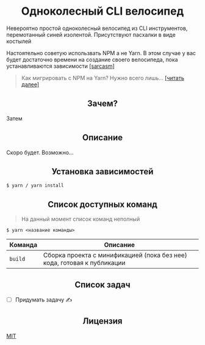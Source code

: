<h1 align="center">Одноколесный CLI велосипед</h1>

Невероятно простой одноколесный велосипед из CLI инструментов, перемотанный синей изолентой. Присутствуют пасхалки в виде костылей

Настоятельно советую использвать NPM а не Yarn. В этом случае у вас будет достаточно времени на создание своего велосипеда, пока устанавливаются зависимости [[sarcasm]](https://en.wikipedia.org/wiki/Sarcasm)

> Как мигрировать с NPM на Yarn? Нужно всего лишь... [[читать далее]](https://yarnpkg.com/docs/migrating-from-npm)

<h2 align="center">Зачем?</h2>

Затем

<h2 align="center">Описание</h2>

Скоро будет. Возможно...

<h2 align="center">Установка зависимостей</h2>

```
$ yarn / yarn install
```

<h2 align="center">Список доступных команд</h2>

> На данный момент список команд неполный

```
$ yarn <название команды>
```

<table>
  <thead>
    <tr>
      <th>Команда</th>
      <th width="100%">Описание</th>
    </tr>
  </thead>
  <tbody>
    <tr>
      <td>
        <code>build</code>
      </td>
      <td>Сборка проекта с минификацией (пока без нее) кода, готовая к публикации</td>
    </tr>
  </tbody>
</table>

<h2 align="center">Список задач</h2>

- [ ] Придумать задачу ✍️

<h2 align="center">Лицензия</h2>

[MIT](/LICENSE)
